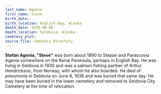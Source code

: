 ```yaml
---
last_name: Agenia
first_name: Steve
birth_date:
birth_location: English Bay, Alaska
death_date: 1938-06-08
death_location: Seldovia, Alaska
cemetery_plot:
source_file: Cemetery Directory
---
```

**Stefan Agenia, "Steve"** was born about 1890 to Stepan and Parascovia Agenia somewhere on the Kenai Peninsula, perhaps in English Bay. He was living in Seldovia in 1930 and was a salmon fishing partner of Arthur Hendrickson, from Norway, with whom he also boarded.  He died of pneumonia in Seldovia on June 8, 1938 and was buried that same day. He may have been buried in the lower cemetery and removed to Seldovia City Cemetery at the time of relocation. 





